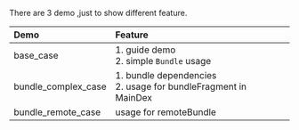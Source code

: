 There are 3 demo ,just to show different feature.

|Demo|Feature|
|:---|:---|
|base\_case|1. guide demo<br> 2. simple `Bundle` usage|
|bundle\_complex\_case|1. bundle dependencies<br>2. usage for bundleFragment in MainDex | 
|bundle\_remote\_case|usage for remoteBundle|